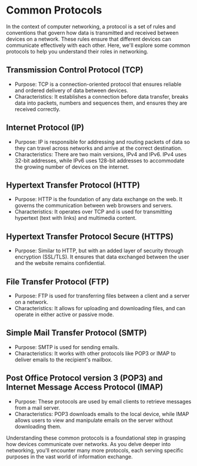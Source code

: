 # Common Protocols
In the context of computer networking, a protocol is a set of rules and conventions that govern how data is transmitted and received between devices on a network. These rules ensure that different devices can communicate effectively with each other. Here, we'll explore some common protocols to help you understand their roles in networking.

## Transmission Control Protocol (TCP)

- Purpose: TCP is a connection-oriented protocol that ensures reliable and ordered delivery of data between devices.
- Characteristics: It establishes a connection before data transfer, breaks data into packets, numbers and sequences them, and ensures they are received correctly.
## Internet Protocol (IP)

- Purpose: IP is responsible for addressing and routing packets of data so they can travel across networks and arrive at the correct destination.
- Characteristics: There are two main versions, IPv4 and IPv6. IPv4 uses 32-bit addresses, while IPv6 uses 128-bit addresses to accommodate the growing number of devices on the internet.
## Hypertext Transfer Protocol (HTTP)

- Purpose: HTTP is the foundation of any data exchange on the web. It governs the communication between web browsers and servers.
- Characteristics: It operates over TCP and is used for transmitting hypertext (text with links) and multimedia content.
## Hypertext Transfer Protocol Secure (HTTPS)

- Purpose: Similar to HTTP, but with an added layer of security through encryption (SSL/TLS). It ensures that data exchanged between the user and the website remains confidential.
## File Transfer Protocol (FTP)

- Purpose: FTP is used for transferring files between a client and a server on a network.
- Characteristics: It allows for uploading and downloading files, and can operate in either active or passive mode.
## Simple Mail Transfer Protocol (SMTP)

- Purpose: SMTP is used for sending emails.
- Characteristics: It works with other protocols like POP3 or IMAP to deliver emails to the recipient's mailbox.
## Post Office Protocol version 3 (POP3) and Internet Message Access Protocol (IMAP)

- Purpose: These protocols are used by email clients to retrieve messages from a mail server.
- Characteristics: POP3 downloads emails to the local device, while IMAP allows users to view and manipulate emails on the server without downloading them.

Understanding these common protocols is a foundational step in grasping how devices communicate over networks. As you delve deeper into networking, you'll encounter many more protocols, each serving specific purposes in the vast world of information exchange.
